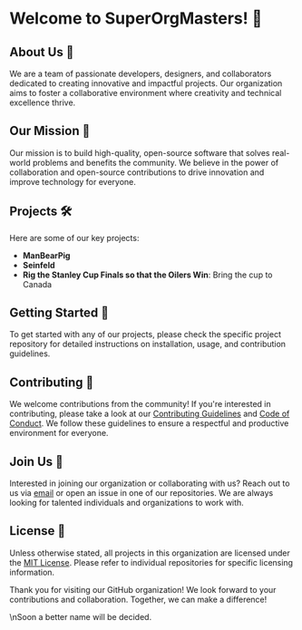 # Welcome to SuperOrgMasters! 🎉

## About Us 🏢

We are a team of passionate developers, designers, and collaborators dedicated to creating innovative and impactful projects. Our organization aims to foster a collaborative environment where creativity and technical excellence thrive.

## Our Mission 🚀

Our mission is to build high-quality, open-source software that solves real-world problems and benefits the community. We believe in the power of collaboration and open-source contributions to drive innovation and improve technology for everyone.

## Projects 🛠️

Here are some of our key projects:

- **ManBearPig**
- **Seinfeld**
- **Rig the Stanley Cup Finals so that the Oilers Win**: Bring the cup to Canada


## Getting Started 🌟

To get started with any of our projects, please check the specific project repository for detailed instructions on installation, usage, and contribution guidelines.

## Contributing 🤝

We welcome contributions from the community! If you're interested in contributing, please take a look at our [Contributing Guidelines](Contributing.md) and [Code of Conduct](CODE_OF_CONDUCT.md). We follow these guidelines to ensure a respectful and productive environment for everyone.

## Join Us 👥

Interested in joining our organization or collaborating with us? Reach out to us via [email](mailto:techsupport.charles@gmail.com) or open an issue in one of our repositories. We are always looking for talented individuals and organizations to work with.

## License 📜

Unless otherwise stated, all projects in this organization are licensed under the [MIT License](License.md). Please refer to individual repositories for specific licensing information.

Thank you for visiting our GitHub organization! We look forward to your contributions and collaboration. Together, we can make a difference!

\nSoon a better name will be decided.
